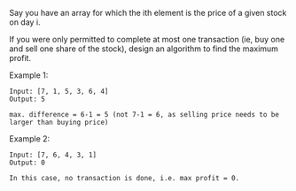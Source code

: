 Say you have an array for which the ith element is the price of a given stock on day i.

If you were only permitted to complete at most one transaction (ie, buy one and sell one share of the stock), design an algorithm to find the maximum profit.

Example 1:

~~~
Input: [7, 1, 5, 3, 6, 4]
Output: 5

max. difference = 6-1 = 5 (not 7-1 = 6, as selling price needs to be larger than buying price)
~~~

Example 2:

~~~
Input: [7, 6, 4, 3, 1]
Output: 0

In this case, no transaction is done, i.e. max profit = 0.
~~~
